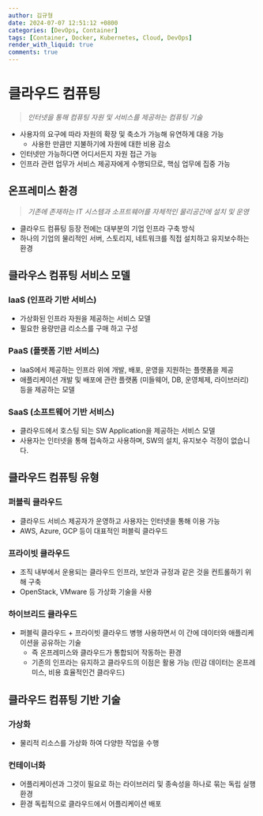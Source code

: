 ```yaml
---
author: 김규형
date: 2024-07-07 12:51:12 +0800
categories: [DevOps, Container]
tags: [Container, Docker, Kubernetes, Cloud, DevOps]
render_with_liquid: true
comments: true
---
```


# 클라우드 컴퓨팅

> *인터넷을 통해 컴퓨팅 자원 및 서비스를 제공하는 컴퓨팅 기술*
> 
- 사용자의 요구에 따라 자원의 확장 및 축소가 가능해 유연하게 대응 가능
    - 사용한 만큼만 지불하기에 자원에 대한 비용 감소
- 인터넷만 가능하다면 어디서든지 자원 접근 가능
- 인프라 관련 업무가 서비스 제공자에게 수행되므로, 핵심 업무에 집중 가능

## 온프레미스 환경

> *기존에 존재하는 IT 시스템과 소프트웨어를 자체적인 물리공간에 설치 및 운영*
> 
- 클라우드 컴퓨팅 등장 전에는 대부분의 기업 인프라 구축 방식
- 하나의 기업의 물리적인 서버, 스토리지, 네트워크를 직접 설치하고 유지보수하는 환경

## 클라우스 컴퓨팅 서비스 모델

### IaaS (인프라 기반 서비스)

- 가상화된 인프라 자원을 제공하는 서비스 모델
- 필요한 용량만큼 리소스를 구매 하고 구성

### PaaS (플랫폼 기반 서비스)

- IaaS에서 제공하는 인프라 위에 개발, 배포, 운영을 지원하는 플랫폼을 제공
- 애플리케이션 개발 및 배포에 관란 플랫폼 (미들웨어, DB, 운영체제, 라이브러리) 등을 제공하는 모델

### SaaS (소프트웨어 기반 서비스)

- 클라우드에서 호스팅 되는 SW Application을 제공하는 서비스 모델
- 사용자는 인터넷을 통해 접속하고 사용하며, SW의 설치, 유지보수 걱정이 없습니다.

## 클라우드 컴퓨팅 유형

### 퍼블릭 클라우드

- 클라우드 서비스 제공자가 운영하고 사용자는 인터넷을 통해 이용 가능
- AWS, Azure, GCP 등이 대표적인 퍼블릭 클라우드

### 프라이빗 클라우드

- 조직 내부에서 운용되는 클라우드 인프라, 보안과 규정과 같은 것을 컨트롤하기 위해 구축
- OpenStack, VMware 등 가상화 기술을 사용

### 하이브리드 클라우드

- 퍼블릭 클라우드 + 프라이빗 클라우드 병행 사용하면서 이 간에 데이터와 애플리케이션을 공유하는 기술
    - 즉 온프레미스와 클라우드가 통합되어 작동하는 환경
    - 기존의 인프라는 유지하고 클라우드의 이점은 활용 가능 (민감 데이터는 온프레미스, 비용 효율적인건 클라우드)

## 클라우드 컴퓨팅 기반 기술

### 가상화

- 물리적 리소스를 가상화 하여 다양한 작업을 수행

### 컨테이너화

- 어플리케이션과 그것이 필요로 하는 라이브러리 및 종속성을 하나로 묶는 독립 실행 환경
- 환경 독립적으로 클라우드에서 어플리케이션 배포
